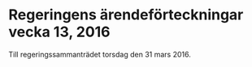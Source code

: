 # Regeringens ärendeförteckningar vecka 13, 2016

Till regeringssammanträdet torsdag den 31 mars 2016\.
